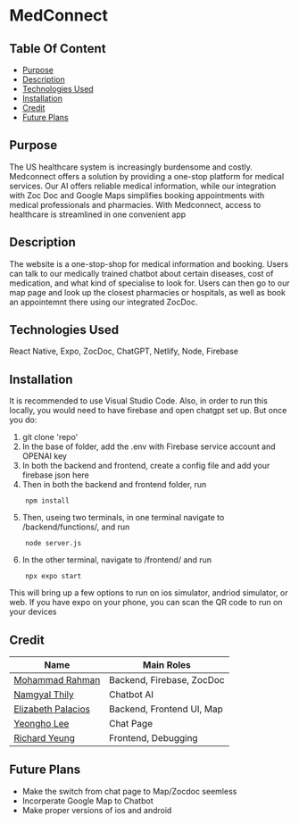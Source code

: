 # MedConnect

## Table Of Content

- [Purpose](#Purpose)
- [Description](#Description)
- [Technologies Used](#Technologies-Used)
- [Installation](#Installation)
- [Credit](#Credit)
- [Future Plans](#FuturePlans)

## Purpose
The US healthcare system is increasingly burdensome and costly. Medconnect offers a solution by providing a one-stop platform for medical services. Our AI offers reliable medical information, while our integration with Zoc Doc and Google Maps simplifies booking appointments with medical professionals and pharmacies. With Medconnect, access to healthcare is streamlined in one convenient app

## Description
The website is a one-stop-shop for medical information and booking. Users can talk to our medically trained chatbot about certain diseases, cost of medication, and what kind of specialise to look for. Users can then go to our map page and look up the closest pharmacies or hospitals, as well as book an appointemnt there using our integrated ZocDoc.


## Technologies Used
React Native, Expo, ZocDoc, ChatGPT, Netlify, Node, Firebase


## Installation
It is recommended to use Visual Studio Code. Also, in order to run this locally, you would need to have firebase and open chatgpt set up. But once you do:

1. git clone 'repo'
2. In the base of folder, add the .env with Firebase service account and OPENAI key
3. In both the backend and frontend, create a config file and add your firebase json here
4. Then in both the backend and frontend folder, run 
```
    npm install
```
5. Then, useing two terminals, in one terminal navigate to /backend/functions/, and run
```
    node server.js
```
6. In the other terminal, navigate to /frontend/ and run
```
    npx expo start
```
This will bring up a few options to run on ios simulator, andriod simulator, or web. If you have expo on your phone, you can scan the QR code to run on your devices


## Credit
| Name               | Main Roles|
|--------------------|-------------| 
| [Mohammad Rahman](#https://github.com/mrahman4782)| Backend, Firebase, ZocDoc | 
| [Namgyal Thily](#https://github.com/Namgyal9)     | Chatbot AI|
| [Elizabeth Palacios](#https://github.com/elypalacios) | Backend, Frontend UI, Map|
| [Yeongho Lee](#https://github.com/k205leeyh)| Chat Page| 
| [Richard Yeung](#https://github.com/ryrichard)      | Frontend, Debugging | 

## Future Plans
- Make the switch from chat page to Map/Zocdoc seemless
- Incorperate Google Map to Chatbot
- Make proper versions of ios and android
